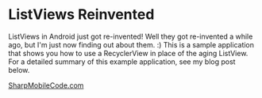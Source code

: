 # ListViews Reinvented
ListViews in Android just got re-invented!  Well they got re-invented a while ago, but I'm just now finding out about them. :)  This is a sample application that shows you how to use a RecyclerView in place of the aging ListView.  For a detailed summary of this example application, see my blog post below.

[SharpMobileCode.com](http://sharpmobilecode.com)
